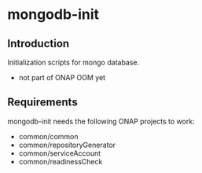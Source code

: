 # mongodb-init

## Introduction

Initialization scripts for mongo database.

- not part of ONAP OOM yet

## Requirements

mongodb-init needs the following ONAP projects to work:

- common/common
- common/repositoryGenerator
- common/serviceAccount
- common/readinessCheck

